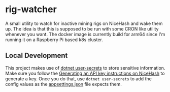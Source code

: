 # rig-watcher

A small utility to watch for inactive mining rigs on NiceHash and wake them up. The idea is that this is supposed to be run with some CRON like utility whenever you want. The docker image is currently build for arm64 since I'm running it on a Raspberry Pi based k8s cluster.

## Local Development

This project makes use of [dotnet user-secrets](https://docs.microsoft.com/en-us/aspnet/core/security/app-secrets?view=aspnetcore-6.0&tabs=windows) to store sensitive information. Make sure you follow the [Generating an API key instructions on NiceHash](https://www.nicehash.com/docs/) to generate a key. Once you do that, use `dotnet user-secrets` to add the config values as the [appsettings.json](./appsettings.json) file expects them.
